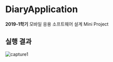 # DiaryApplication
**2019-1학기** 모바일 응용 소프트웨어 설계 Mini Project

## 실행 결과
![capture1](https://github.com/taewon-Kang/DiaryApplication/blob/master/img/cap1.jpg)
